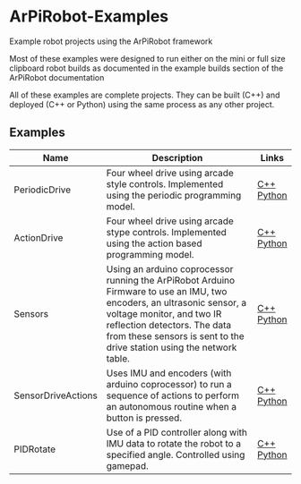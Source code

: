 # ArPiRobot-Examples
Example robot projects using the ArPiRobot framework

Most of these examples were designed to run either on the mini or full size clipboard robot builds as documented in the example builds section of the ArPiRobot documentation

All of these examples are complete projects. They can be built (C++) and deployed (C++ or Python) using the same process as any other project.

## Examples

| Name            | Description                             | Links            |
| --------------- | --------------------------------------- | ---------------- |
| PeriodicDrive   | Four wheel drive using arcade style controls. Implemented using the periodic programming model. | [C++](./CPPExamples/PeriodicDrive) <br /> [Python](./PythonExamples/PeriodicDrive) |
| ActionDrive     | Four wheel drive using arcade stype controls. Implemented using the action based programming model. | [C++](./CPPExamples/ActionDrive) <br /> [Python](./PythonExamples/ActionDrive) |
| Sensors         | Using an arduino coprocessor running the ArPiRobot Arduino Firmware to use an IMU, two encoders, an ultrasonic sensor, a voltage monitor, and two IR reflection detectors. The data from these sensors is sent to the drive station using the network table. | [C++](./CPPExamples/Sensors) <br /> [Python](./PythonExamples/Sensors) |
| SensorDriveActions | Uses IMU and encoders (with arduino coprocessor) to run a sequence of actions to perform an autonomous routine when a button is pressed. | [C++](./CPPExamples/SensorDriveActions) <br /> [Python](./PythonExamples/SensorDriveActions) |
| PIDRotate       | Use of a PID controller along with IMU data to rotate the robot to a specified angle. Controlled using gamepad. | [C++](./CPPExamples/PIDRotate/) <br /> [Python](./PythonExamples/PIDRotate/) |
